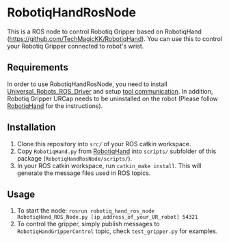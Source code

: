 # RobotiqHandRosNode

This is a ROS node to control Robotiq Gripper based on RobotiqHand (https://github.com/TechMagicKK/RobotiqHand).
You can use this to control your Robotiq Gripper connected to robot's wrist.

## Requirements ##

In order to use RobotiqHandRosNode, you need to install [Universal_Robots_ROS_Driver](https://github.com/UniversalRobots/Universal_Robots_ROS_Driver) and setup [tool communication](https://github.com/UniversalRobots/Universal_Robots_ROS_Driver/blob/master/ur_robot_driver/doc/setup_tool_communication.md). In addition, Robotiq Gripper URCap needs to be uninstalled on the robot (Please follow [RobotiqHand](https://github.com/TechMagicKK/RobotiqHand) for the instructions). 

## Installation ##

1. Clone this repository into `src/` of your ROS catkin workspace.
2. Copy `RobotiqHand.py` from [RobotiqHand](https://github.com/TechMagicKK/RobotiqHand) into `scripts/` subfolder of this package (`RobotiqHandRosNode/scripts/`).
3. In your ROS catkin workspace, run `catkin_make install`. This will generate the message files used in ROS topics.

## Usage ##

1. To start the node: `rosrun robotiq_hand_ros_node RobotiqHand_ROS_Node.py [ip_address_of_your_UR_robot] 54321`
2. To control the gripper, simply publish messages to `RobotiqHandGripperControl` topic, check `test_gripper.py` for examples.




